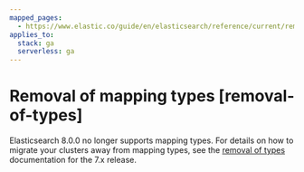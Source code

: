```yaml
---
mapped_pages:
  - https://www.elastic.co/guide/en/elasticsearch/reference/current/removal-of-types.html
applies_to:
  stack: ga
  serverless: ga
---
```


# Removal of mapping types [removal-of-types]

Elasticsearch 8.0.0 no longer supports mapping types. For details on how to migrate your clusters away from mapping types, see the [removal of types](https://www.elastic.co/guide/en/elasticsearch/reference/7.17/removal-of-types.html) documentation for the 7.x release.

